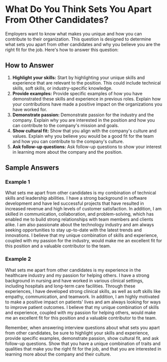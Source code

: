 What Do You Think Sets You Apart From Other Candidates?
============================================================================

Employers want to know what makes you unique and how you can contribute to their organization. This question is designed to determine what sets you apart from other candidates and why you believe you are the right fit for the job. Here's how to answer this question:

How to Answer
-------------

1. **Highlight your skills:** Start by highlighting your unique skills and experience that are relevant to the position. This could include technical skills, soft skills, or industry-specific knowledge.
2. **Provide examples:** Provide specific examples of how you have demonstrated these skills and experience in previous roles. Explain how your contributions have made a positive impact on the organizations you have worked for.
3. **Demonstrate passion:** Demonstrate passion for the industry and the company. Explain why you are interested in the position and how you can contribute to the company's mission and goals.
4. **Show cultural fit:** Show that you align with the company's culture and values. Explain why you believe you would be a good fit for the team and how you can contribute to the company's culture.
5. **Ask follow-up questions:** Ask follow-up questions to show your interest in learning more about the company and the position.

Sample Answers
--------------

### Example 1

What sets me apart from other candidates is my combination of technical skills and leadership abilities. I have a strong background in software development and have led successful projects that have resulted in increased revenue and high levels of customer satisfaction. In addition, I am skilled in communication, collaboration, and problem-solving, which has enabled me to build strong relationships with team members and clients alike. I am also passionate about the technology industry and am always seeking opportunities to stay up-to-date with the latest trends and innovations. I believe that my unique combination of skills and experience, coupled with my passion for the industry, would make me an excellent fit for this position and a valuable contributor to the team.

### Example 2

What sets me apart from other candidates is my experience in the healthcare industry and my passion for helping others. I have a strong background in nursing and have worked in various clinical settings, including hospitals and long-term care facilities. Through these experiences, I have developed strong clinical skills, as well as soft skills like empathy, communication, and teamwork. In addition, I am highly motivated to make a positive impact on patients' lives and am always looking for ways to improve patient outcomes. I believe that my unique combination of skills and experience, coupled with my passion for helping others, would make me an excellent fit for this position and a valuable contributor to the team.

Remember, when answering interview questions about what sets you apart from other candidates, be sure to highlight your skills and experience, provide specific examples, demonstrate passion, show cultural fit, and ask follow-up questions. Show that you have a unique combination of traits and qualities that make you the right fit for the job, and that you are interested in learning more about the company and their culture.
